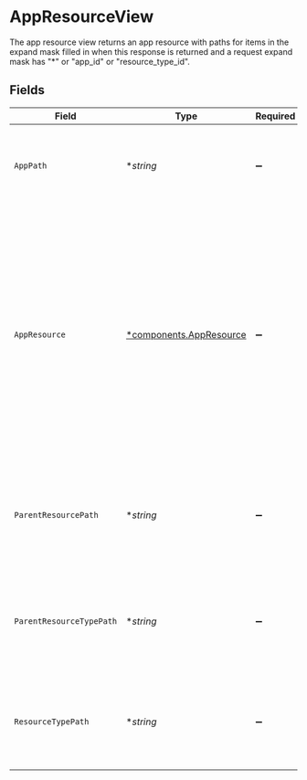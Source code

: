 # AppResourceView

The app resource view returns an app resource with paths for items in the expand mask filled in when this response is returned and a request expand mask has "*" or "app_id" or "resource_type_id".


## Fields

| Field                                                                                                                                                                                                     | Type                                                                                                                                                                                                      | Required                                                                                                                                                                                                  | Description                                                                                                                                                                                               |
| --------------------------------------------------------------------------------------------------------------------------------------------------------------------------------------------------------- | --------------------------------------------------------------------------------------------------------------------------------------------------------------------------------------------------------- | --------------------------------------------------------------------------------------------------------------------------------------------------------------------------------------------------------- | --------------------------------------------------------------------------------------------------------------------------------------------------------------------------------------------------------- |
| `AppPath`                                                                                                                                                                                                 | **string*                                                                                                                                                                                                 | :heavy_minus_sign:                                                                                                                                                                                        | JSONPATH expression indicating the location of the App object in the array                                                                                                                                |
| `AppResource`                                                                                                                                                                                             | [*components.AppResource](../../models/components/appresource.md)                                                                                                                                         | :heavy_minus_sign:                                                                                                                                                                                        | The app resource message is a single resource that can have entitlements.<br/><br/>This message contains a oneof named metadata. Only a single field of the following list may be set at a time:<br/>  - secretTrait<br/> |
| `ParentResourcePath`                                                                                                                                                                                      | **string*                                                                                                                                                                                                 | :heavy_minus_sign:                                                                                                                                                                                        | JSONPATH expression indicating the location of the Parent Resource object in the array                                                                                                                    |
| `ParentResourceTypePath`                                                                                                                                                                                  | **string*                                                                                                                                                                                                 | :heavy_minus_sign:                                                                                                                                                                                        | JSONPATH expression indicating the location of the Parent Resource Type object in the array                                                                                                               |
| `ResourceTypePath`                                                                                                                                                                                        | **string*                                                                                                                                                                                                 | :heavy_minus_sign:                                                                                                                                                                                        | JSONPATH expression indicating the location of the Resource Type object in the array                                                                                                                      |